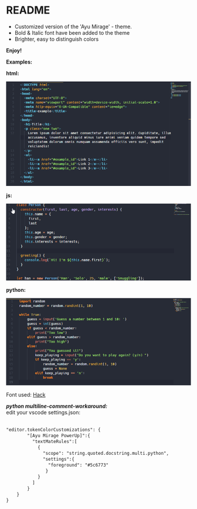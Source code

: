 # README

+ Customized version of the 'Ayu Mirage' - theme.
+ Bold & Italic font have been added to the theme 
+ Brighter, easy to distinguish colors


**Enjoy!**


**Examples:**

**html:**


![html example](example.png)

**js:**


![js example](example2.png)

**python:**

![python example](example3.png)



Font used:
[Hack](https://github.com/source-foundry/Hack)

***python multiline-comment-workaround:***  
edit your vscode settings.json:  
<pre><code>
"editor.tokenColorCustomizations": {  
        "[Ayu Mirage PowerUp]":{  
          "textMateRules":[  
            {  
              "scope": "string.quoted.docstring.multi.python",  
              "settings":{  
                "foreground": "#5c6773"  
               }  
            }  
          ]  
        }  
    }  
}
</code></pre>
